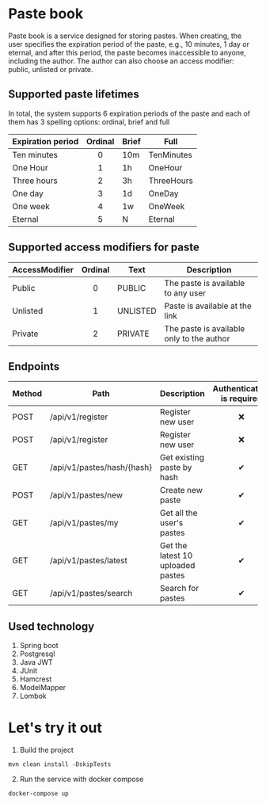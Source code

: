 # Paste book

Paste book is a service designed for storing pastes. When creating, the user specifies the expiration period 
of the paste, e.g., 10 minutes, 1 day or eternal, and after this period, the paste becomes inaccessible to anyone, 
including the author. The author can also choose an access modifier: public, unlisted or private.

## Supported paste lifetimes

In total, the system supports 6 expiration periods of the paste and each of them has 3 spelling options: ordinal, brief and full

| Expiration period | Ordinal | Brief | Full       |
|-------------------|:-------:|-------|------------|
| Ten minutes       |    0    | 10m   | TenMinutes |
| One Hour          |    1    | 1h    | OneHour    |
| Three hours       |    2    | 3h    | ThreeHours |
| One day           |    3    | 1d    | OneDay     |
| One week          |    4    | 1w    | OneWeek    |
| Eternal           |    5    | N     | Eternal    |

## Supported access modifiers for paste

| AccessModifier | Ordinal | Text     | Description                               |
|----------------|:-------:|----------|-------------------------------------------|
| Public         |    0    | PUBLIC   | The paste is available to any user        |
| Unlisted       |    1    | UNLISTED | Paste is available at the link            |
| Private        |    2    | PRIVATE  | The paste is available only to the author |

## Endpoints

| Method | Path                       | Description                       | Authentication is required | 
|--------|----------------------------|-----------------------------------|:--------------------------:|
| POST   | /api/v1/register           | Register new user                 |             ❌              |
| POST   | /api/v1/register           | Register new user                 |             ❌              |
| GET    | /api/v1/pastes/hash/{hash} | Get existing paste by hash        |             ✔              |
| POST   | /api/v1/pastes/new         | Create new paste                  |             ✔              |
| GET    | /api/v1/pastes/my          | Get all the user's pastes         |             ✔              |
| GET    | /api/v1/pastes/latest      | Get the latest 10 uploaded pastes |             ✔              |
| GET    | /api/v1/pastes/search      | Search for pastes                 |             ✔              |

## Used technology

1. Spring boot
2. Postgresql
3. Java JWT
4. JUnit
5. Hamcrest
6. ModelMapper
7. Lombok

# Let's try it out

1. Build the project
```text
mvn clean install -DskipTests 
```

2. Run the service with docker compose
```text
docker-compose up 
```
